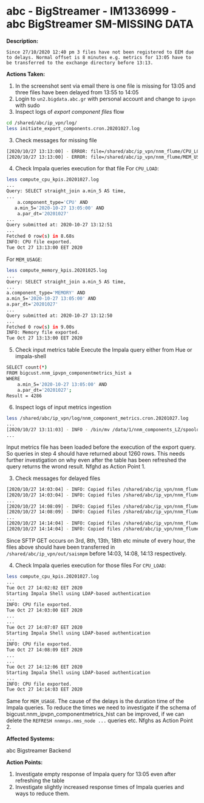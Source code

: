 # abc - BigStreamer - IM1336999 - abc BigStreamer SM-MISSING DATA

<b>Description:</b>

```
Since 27/10/2020 12:40 pm 3 files have not been registered to EEM due to delays. Normal offset is 8 minutes e.g. metrics for 13:05 have to be transferred to the exchange directory before 13:13.
```

<b>Actions Taken:</b>

1. In the screenshot sent via email there is one file is missing for 13:05 and three files have been delayed from 13:55 to 14:05
2. Login to `un2.bigdata.abc.gr` with personal account and change to `ipvpn` with sudo
3. Inspect logs of *export component files* flow
``` bash
cd /shared/abc/ip_vpn/log/
less initiate_export_components.cron.20201027.log
```

3. Check messages for missing file
``` bash
[2020/10/27 13:13:00] - ERROR: file=/shared/abc/ip_vpn/nnm_flume/CPU_LOAD_2020-10-27_13.05.00.csv is empty.
[2020/10/27 13:13:00] - ERROR: file=/shared/abc/ip_vpn/nnm_flume/MEM_USAGE_2020-10-27_13.05.00.csv is empty.
```

4. Check Impala queries execution for that file
For `CPU_LOAD`:
``` bash
less compute_cpu_kpis.20201027.log
...
Query: SELECT straight_join a.min_5 AS time,
...
    a.component_type='CPU' AND
   a.min_5='2020-10-27 13:05:00' AND
    a.par_dt='20201027'
...
Query submitted at: 2020-10-27 13:12:51
...
Fetched 0 row(s) in 8.68s
INFO: CPU file exported.
Tue Oct 27 13:13:00 EET 2020
```
For `MEM_USAGE`:
``` bash
less compute_memory_kpis.20201025.log
...
Query: SELECT straight_join a.min_5 AS time,
...
a.component_type='MEMORY' AND
a.min_5='2020-10-27 13:05:00' AND
a.par_dt='20201027'
...
Query submitted at: 2020-10-27 13:12:50
...
Fetched 0 row(s) in 9.00s
INFO: Memory file exported.
Tue Oct 27 13:13:00 EET 2020
```

5. Check input metrics table
Execute the Impala query either from Hue or impala-shell
```bash
SELECT count(*)
FROM bigcust.nnm_ipvpn_componentmetrics_hist a
WHERE        
    a.min_5='2020-10-27 13:05:00' AND
    a.par_dt='20201027';
Result = 4286
```

6. Inspect logs of input metrics ingestion
```bash
less /shared/abc/ip_vpn/log/nnm_component_metrics.cron.20201027.log
...
[2020/10/27 13:11:03] - INFO - /bin/mv /data/1/nnm_components_LZ/spooldir/BIG-CUSTOMERS-CPU-MEM-UTIL_20201027130601110.20201027_111102UTC.csv.tmp /data/1/nnm_components_LZ/spooldir/BIG-CUSTOMERS-CPU-MEM-UTIL_20201027130601110.20201027_111102UTC.csv
...
```
Input metrics file has been loaded before the execution of the export query. So queries in step 4 should have returned about 1260 rows. This needs further investigation on why even after the table has been refreshed the query returns the wrond result. Nfghd as Action Point 1.

3. Check messages for delayed files
``` bash
[2020/10/27 14:03:04] - INFO: Copied files /shared/abc/ip_vpn/nnm_flume/CPU_LOAD_2020-10-27_13.55.00.csv at /shared/abc/ip_vpn/out/saismpm
[2020/10/27 14:03:04] - INFO: Copied files /shared/abc/ip_vpn/nnm_flume/MEM_USAGE_2020-10-27_13.55.00.csv at /shared/abc/ip_vpn/out/saismpm
...
[2020/10/27 14:08:09] - INFO: Copied files /shared/abc/ip_vpn/nnm_flume/CPU_LOAD_2020-10-27_14.00.00.csv at /shared/abc/ip_vpn/out/saismpm
[2020/10/27 14:08:09] - INFO: Copied files /shared/abc/ip_vpn/nnm_flume/MEM_USAGE_2020-10-27_14.00.00.csv at /shared/abc/ip_vpn/out/saismpm
...
[2020/10/27 14:14:04] - INFO: Copied files /shared/abc/ip_vpn/nnm_flume/CPU_LOAD_2020-10-27_14.05.00.csv at /shared/abc/ip_vpn/out/saismpm
[2020/10/27 14:14:04] - INFO: Copied files /shared/abc/ip_vpn/nnm_flume/MEM_USAGE_2020-10-27_14.05.00.csv at /shared/abc/ip_vpn/out/saismpm
```
Since SFTP GET occurs on 3rd, 8th, 13th, 18th etc minute of every hour, the files above should have been transferred in `/shared/abc/ip_vpn/out/saismpm` before 14:03, 14:08, 14:13 respectively.

4. Check Impala queries execution for those files
For `CPU_LOAD`:
``` bash
less compute_cpu_kpis.20201027.log
...
Tue Oct 27 14:02:02 EET 2020
Starting Impala Shell using LDAP-based authentication
...
INFO: CPU file exported.
Tue Oct 27 14:03:00 EET 2020
...
...
Tue Oct 27 14:07:07 EET 2020
Starting Impala Shell using LDAP-based authentication
...
INFO: CPU file exported.
Tue Oct 27 14:08:09 EET 2020
...
...
Tue Oct 27 14:12:06 EET 2020
Starting Impala Shell using LDAP-based authentication
...
INFO: CPU file exported.
Tue Oct 27 14:14:03 EET 2020
```
Same for `MEM_USAGE`.
The cause of the delays is the duration time of the Impala queries. To reduce the times we need to investigate if the schema of bigcust.nnm_ipvpn_componentmetrics_hist can be improved, if we can delete the `REFRESH nnmnps.nms_node ...` queries etc. Nfghs as Action Point 2.

<b>Affected Systems:</b>

abc Bigstreamer Backend

<b>Action Points:</b>

1. Investigate empty response of Impala query for 13:05 even after refreshing the table
2. Investigate slightly increased response times of Impala queries and ways to reduce them.


